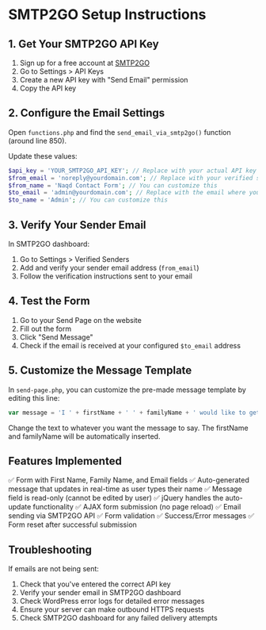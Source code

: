 # SMTP2GO Setup Instructions

## 1. Get Your SMTP2GO API Key

1. Sign up for a free account at [SMTP2GO](https://www.smtp2go.com/)
2. Go to Settings > API Keys
3. Create a new API key with "Send Email" permission
4. Copy the API key

## 2. Configure the Email Settings

Open `functions.php` and find the `send_email_via_smtp2go()` function (around line 850).

Update these values:

```php
$api_key = 'YOUR_SMTP2GO_API_KEY'; // Replace with your actual API key
$from_email = 'noreply@yourdomain.com'; // Replace with your verified sender email
$from_name = 'Naqd Contact Form'; // You can customize this
$to_email = 'admin@yourdomain.com'; // Replace with the email where you want to receive messages
$to_name = 'Admin'; // You can customize this
```

## 3. Verify Your Sender Email

In SMTP2GO dashboard:
1. Go to Settings > Verified Senders
2. Add and verify your sender email address (`from_email`)
3. Follow the verification instructions sent to your email

## 4. Test the Form

1. Go to your Send Page on the website
2. Fill out the form
3. Click "Send Message"
4. Check if the email is received at your configured `$to_email` address

## 5. Customize the Message Template

In `send-page.php`, you can customize the pre-made message template by editing this line:

```javascript
var message = 'I ' + firstName + ' ' + familyName + ' would like to get in touch with you regarding your services. Please contact me at your earliest convenience.';
```

Change the text to whatever you want the message to say. The firstName and familyName will be automatically inserted.

## Features Implemented

✅ Form with First Name, Family Name, and Email fields
✅ Auto-generated message that updates in real-time as user types their name
✅ Message field is read-only (cannot be edited by user)
✅ jQuery handles the auto-update functionality
✅ AJAX form submission (no page reload)
✅ Email sending via SMTP2GO API
✅ Form validation
✅ Success/Error messages
✅ Form reset after successful submission

## Troubleshooting

If emails are not being sent:

1. Check that you've entered the correct API key
2. Verify your sender email in SMTP2GO dashboard
3. Check WordPress error logs for detailed error messages
4. Ensure your server can make outbound HTTPS requests
5. Check SMTP2GO dashboard for any failed delivery attempts
